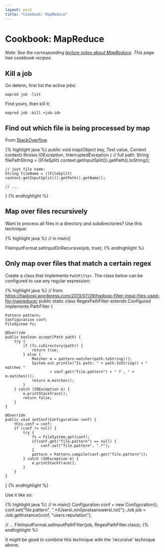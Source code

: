 ```yaml
---
layout: post
title: "Cookbook: MapReduce"
---
```


# Cookbook: MapReduce

*Note: See the corresponding [lecture notes about MapReduce](/notes/mapreduce.html). This page has cookbook recipes.*

## Kill a job

On delenn, first list the active jobs:

```
mapred job -list
```

Find yours, then kill it:

```
mapred job -kill <job-id>
```


## Find out which file is being processed by map

From [StackOverflow](http://stackoverflow.com/a/19012715).

{% highlight java %}
public void map(Object key, Text value, Context context)
    throws IOException, InterruptedException
{
    // full path:
    String filePathString = ((FileSplit) context.getInputSplit()).getPath().toString();

    // just file name:
    String fileName = ((FileSplit) context.getInputSplit()).getPath().getName();

    // ...
}
{% endhighlight %}

## Map over files recursively

Want to process all files in a directory and subdirectories? Use this technique:

{% highlight java %}
// in main()

FileInputFormat.setInputDirRecursive(job, true);
{% endhighlight %}

## Only map over files that match a certain regex

Create a class that implements `PathFilter`. The class below can be configured to use any regular expression:

{% highlight java %}
// from: https://hadoopi.wordpress.com/2013/07/29/hadoop-filter-input-files-used-for-mapreduce/
public static class RegexPathFilter extends Configured implements PathFilter {

    Pattern pattern;
    Configuration conf;
    FileSystem fs;

    @Override
    public boolean accept(Path path) {
        try {
            if (fs.isDirectory(path)) {
                return true;
            } else {
                Matcher m = pattern.matcher(path.toString());
                System.out.println("Is path: " + path.toString() + " matches "
                        + conf.get("file.pattern") + " ? , " + m.matches());
                return m.matches();
            }
        } catch (IOException e) {
            e.printStackTrace();
            return false;
        }
    }

    @Override
    public void setConf(Configuration conf) {
        this.conf = conf;
        if (conf != null) {
            try {
                fs = FileSystem.get(conf);
                if(conf.get("file.pattern") == null) {
                    conf.set("file.pattern", ".*");
                }
                pattern = Pattern.compile(conf.get("file.pattern"));
            } catch (IOException e) {
                e.printStackTrace();
            }
        }
    }
}
{% endhighlight %}

Use it like so:

{% highlight java %}
// in main()
Configuration conf = new Configuration();
conf.set("file.pattern", ".*(Users\\.xml|postsanswers\\.txt)");
Job job = Job.getInstance(conf, "users reputation");

// ...
FileInputFormat.setInputPathFilter(job, RegexPathFilter.class);
{% endhighlight %}

It might be good to combine this technique with the 'recursive' technique above.

